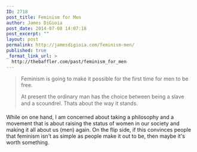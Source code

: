```yaml
---
ID: 2718
post_title: Feminism for Men
author: James DiGioia
post_date: 2014-07-08 14:07:18
post_excerpt: ""
layout: post
permalink: http://jamesdigioia.com/feminism-men/
published: true
_format_link_url: >
  http://thebaffler.com/past/feminism_for_men
---
```

> Feminism is going to make it possible for the first time for men to be free.
> 
> At present the ordinary man has the choice between being a slave and a scoundrel. Thats about the way it stands.

While on one hand, I am concerned about taking a philosophy and a movement that is about raising the status of women in our society and making it all about us (men) again. On the flip side, if this convinces people that feminism isn't as simple as people make it out to be, then maybe it's worth something.